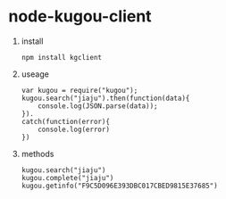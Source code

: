 node-kugou-client
================

1. install

    `npm install kgclient`

2. useage

    ```
    var kugou = require("kugou");
    kugou.search("jiaju").then(function(data){
        console.log(JSON.parse(data));
    }).
    catch(function(error){
        console.log(error)
    })
    ```

3. methods

    ```
    kugou.search("jiaju")
    kugou.complete("jiaju")
    kugou.getinfo("F9C5D096E393DBC017CBED9815E37685")
    ```
